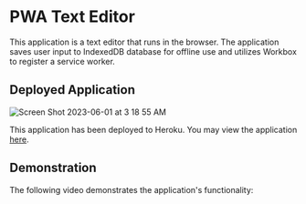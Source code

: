 # PWA Text Editor

This application is a text editor that runs in the browser. The application saves user input to IndexedDB database for offline use and utilizes Workbox to register a service worker.

## Deployed Application
![Screen Shot 2023-06-01 at 3 18 55 AM](https://github.com/mpk2996/mk-pwa-text-editor/assets/118133981/b8568d70-04c6-47ea-8b0f-380baa1e6a23)

This application has been deployed to Heroku. You may view the application [here](https://mk-pwa-text-editor.herokuapp.com/).

## Demonstration

The following video demonstrates the application's functionality:

